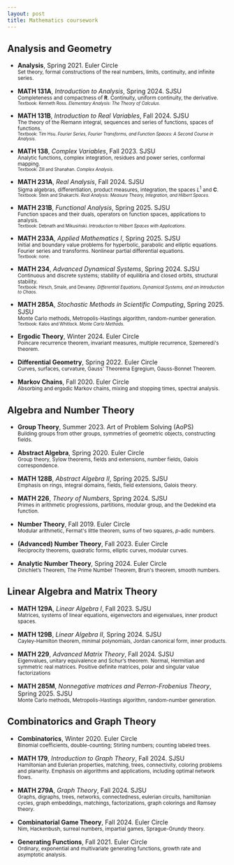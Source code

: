 ```yaml
---
layout: post
title: Mathematics coursework
---
```


## Analysis and Geometry 

- **Analysis**, Spring 2021. Euler Circle  <br>
  <small>Set theory, formal constructions of the real numbers, limits, continuity, and infinite series.</small> <br>

- **MATH 131A**, *Introduction to Analysis*, Spring 2024. SJSU <br>
  <small>Completeness and compactness of **R**. Continuity, uniform continuity, the derivative.</small> <br>
  <small><small>Textbook: Kenneth Ross. <i>Elementary Analysis: The Theory of Calculus</i>.</small></small>

- **MATH 131B**, *Introduction to Real Variables*, Fall 2024. SJSU <br>
  <small>The theory of the Riemann integral, sequences and series of functions, spaces of functions.</small> <br>
  <small><small>Textbook: Tim Hsu. <i>Fourier Series, Fourier Transforms, and Function Spaces: A Second Course in Analysis</i>.</small></small>

- **MATH 138**, *Complex Variables*, Fall 2023. SJSU <br>
  <small>Analytic functions, complex integration, residues and power series, conformal mapping.</small> <br>
  <small><small>Textbook: Zill and Shanahan. <i>Complex Analysis</i>.</small></small>

- **MATH 231A**, *Real Analysis*, Fall 2024. SJSU <br>
  <small>Sigma algebras, differentiation, product measures, integration, the spaces *L*<sup>1</sup> and **C**.</small> <br>
  <small><small>Textbook: Stein and Shakarchi. <i>Real Analysis: Measure Theory, Integration, and Hilbert Spaces</i>.</small></small>

- **MATH 231B**, *Functional Analysis*, Spring 2025. SJSU <br>
  <small>Function spaces and their duals, operators on function spaces, applications to analysis.</small> <br>
  <small><small>Textbook: Debnath and Mikusiński. <i>Introduction to Hilbert Spaces with Applications</i>.</small></small>

- **MATH 233A**, *Applied Mathematics I*, Spring 2025. SJSU <br>
  <small>Initial and boundary value problems for hyperbolic, parabolic and elliptic equations. Fourier series and transforms. Nonlinear partial differential equations.</small> <br>
  <small><small>Textbook: none. <i></i></small></small>

- **MATH 234**, *Advanced Dynamical Systems*, Spring 2024. SJSU <br>
  <small>Continuous and discrete systems; stability of equilibria and closed orbits, structural stability.</small> <br>
  <small><small>Textbook: Hirsch, Smale, and Devaney. <i>Differential Equations, Dynamical Systems, and an Introduction to Chaos.</i></small></small>

- **MATH 285A**, *Stochastic Methods in Scientific Computing*, Spring 2025. SJSU <br>
  <small>Monte Carlo methods, Metropolis-Hastings algorithm, random-number generation.</small> <br>
  <small><small>Textbook: Kalos and Whitlock. <i>Monte Carlo Methods.</i></small></small>

- **Ergodic Theory**, Winter 2024. Euler Circle <br>
  <small>Poincare recurrence theorem, invariant measures, multiple recurrence, Szemeredi's theorem.</small>

- **Differential Geometry**, Spring 2022. Euler Circle <br>
  <small>Curves, surfaces, curvature, Gauss' Theorema Egregium, Gauss-Bonnet Theorem.</small>

- **Markov Chains**, Fall 2020. Euler Circle <br>
  <small>Absorbing and ergodic Markov chains, mixing and stopping times, spectral analysis.</small>

## Algebra and Number Theory

- **Group Theory**, Summer 2023. Art of Problem Solving (AoPS) <br>
  <small>Building groups from other groups, symmetries of geometric objects, constructing fields.</small>

- **Abstract Algebra**, Spring 2020. Euler Circle <br>
  <small>Group theory, Sylow theorems, fields and extensions, number fields, Galois correspondence.</small>

- **MATH 128B**, *Abstract Algebra II*, Spring 2025. SJSU <br>
  <small>Emphasis on rings, integral domains, fields, field extensions, Galois theory.</small>

- **MATH 226**, *Theory of Numbers*, Spring 2024. SJSU <br>
  <small>Primes in arithmetic progressions, partitions, modular group, and the Dedekind eta function.</small>

- **Number Theory**, Fall 2019. Euler Circle <br>
  <small>Modular arithmetic, Fermat's little theorem, sums of two squares, *p*-adic numbers.</small>

- **(Advanced) Number Theory**, Fall 2023. Euler Circle <br>
  <small>Reciprocity theorems, quadratic forms, elliptic curves, modular curves.</small>
  
- **Analytic Number Theory**, Spring 2024. Euler Circle <br>
  <small>Dirichlet’s Theorem, The Prime Number Theorem, Brun's theorem, smooth numbers.</small>

## Linear Algebra and Matrix Theory

- **MATH 129A**, *Linear Algebra I*, Fall 2023. SJSU <br>
  <small>Matrices, systems of linear equations, eigenvectors and eigenvalues, inner product spaces.</small>
  
- **MATH 129B**, *Linear Algebra II*, Spring 2024. SJSU <br>
  <small>Cayley-Hamilton theorem, minimal polynomials, Jordan canonical form, inner products.</small>

- **MATH 229**, *Advanced Matrix Theory*, Fall 2024. SJSU <br>
  <small>Eigenvalues, unitary equivalence and Schur’s theorem. Normal, Hermitian and symmetric real matrices. Positive definite matrices, polar and singular value factorizations</small>

- **MATH 285M**, *Nonnegative matrices and Perron-Frobenius Theory*, Spring 2025. SJSU <br>
  <small>Monte Carlo methods, Metropolis-Hastings algorithm, random-number generation.</small>

## Combinatorics and Graph Theory

- **Combinatorics**, Winter 2020. Euler Circle <br>
  <small>Binomial coefficients, double-counting; Stirling numbers; counting labeled trees.</small>

- **MATH 179**, *Introduction to Graph Theory*, Fall 2024. SJSU <br>
  <small>Hamiltonian and Eulerian properties, matching, trees, connectivity, coloring problems and planarity. Emphasis on algorithms and applications, including optimal network flows.</small>

- **MATH 279A**, *Graph Theory*, Fall 2024. SJSU <br>
  <small>Graphs, digraphs, trees, networks, connectedness, eulerian circuits, hamiltonian cycles, graph embeddings, matchings, factorizations, graph colorings and Ramsey theory.</small>

- **Combinatorial Game Theory**, Fall 2024. Euler Circle <br>
  <small>Nim, Hackenbush, surreal numbers, impartial games, Sprague-Grundy theory.</small>

- **Generating Functions**, Fall 2021. Euler Circle <br>
  <small>Ordinary, exponential and multivariate generating functions, growth rate and asymptotic analysis.</small>


